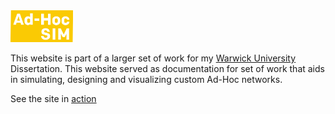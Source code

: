 <img src='/assets/LOGO.png' width='100'>

This website is part of a larger set of work for my [Warwick University](https://warwick.ac.uk/)  Dissertation. This website served as documentation for set of work that aids in simulating, designing and visualizing custom Ad-Hoc networks. 

See the site in [action](https://dylanfranks3.github.io/AdHocSimSite/)

